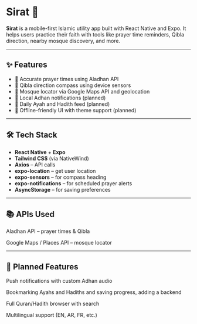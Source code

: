 # Sirat 📿

**Sirat** is a mobile-first Islamic utility app built with React Native and Expo. It helps users practice their faith with tools like prayer time reminders, Qibla direction, nearby mosque discovery, and more.

---

## ✨ Features

- 🕌 Accurate prayer times using Aladhan API
- 🧭 Qibla direction compass using device sensors
- 📍 Mosque locator via Google Maps API and geolocation
- 🔔 Local Adhan notifications (planned)
- 📖 Daily Ayah and Hadith feed (planned)
- 🌙 Offline-friendly UI with theme support (planned)

---

## 🛠️ Tech Stack

- **React Native** + **Expo**
- **Tailwind CSS** (via NativeWind)
- **Axios** – API calls
- **expo-location** – get user location
- **expo-sensors** – for compass heading
- **expo-notifications** – for scheduled prayer alerts
- **AsyncStorage** – for saving preferences

---

## 📚 APIs Used

Aladhan API – prayer times & Qibla

Google Maps / Places API – mosque locator

---

## 🚧 Planned Features

Push notifications with custom Adhan audio

Bookmarking Ayahs and Hadiths and saving progress, adding a backend

Full Quran/Hadith browser with search

Multilingual support (EN, AR, FR, etc.)

